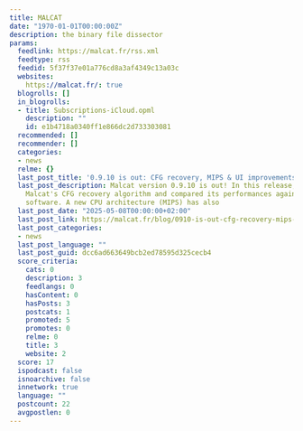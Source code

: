 ```yaml
---
title: MALCAT
date: "1970-01-01T00:00:00Z"
description: the binary file dissector
params:
  feedlink: https://malcat.fr/rss.xml
  feedtype: rss
  feedid: 5f37f37e01a776cd8a3af4349c13a03c
  websites:
    https://malcat.fr/: true
  blogrolls: []
  in_blogrolls:
  - title: Subscriptions-iCloud.opml
    description: ""
    id: e1b4718a0340ff1e866dc2d733303081
  recommended: []
  recommender: []
  categories:
  - news
  relme: {}
  last_post_title: '0.9.10 is out: CFG recovery, MIPS & UI improvements'
  last_post_description: Malcat version 0.9.10 is out! In this release, we have improved
    Malcat's CFG recovery algorithm and compared its performances against other reversing
    software. A new CPU architecture (MIPS) has also
  last_post_date: "2025-05-08T00:00:00+02:00"
  last_post_link: https://malcat.fr/blog/0910-is-out-cfg-recovery-mips-ui-improvements/
  last_post_categories:
  - news
  last_post_language: ""
  last_post_guid: dcc6ad663649bcb2ed78595d325cecb4
  score_criteria:
    cats: 0
    description: 3
    feedlangs: 0
    hasContent: 0
    hasPosts: 3
    postcats: 1
    promoted: 5
    promotes: 0
    relme: 0
    title: 3
    website: 2
  score: 17
  ispodcast: false
  isnoarchive: false
  innetwork: true
  language: ""
  postcount: 22
  avgpostlen: 0
---
```

